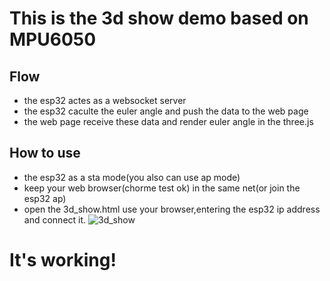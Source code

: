# This is the 3d show demo based on MPU6050

## Flow

* the esp32 actes as a websocket server
* the esp32 caculte the euler angle and push the data to the web page
* the web page receive these data and render euler angle in the three.js
## How to use
* the esp32 as a sta mode(you also can use ap mode)
* keep your web browser(chorme test ok) in the same net(or join the esp32 ap)
* open the 3d_show.html use your browser,entering the esp32 ip address and connect it.
![3d_show](https://img.whyengineer.com/3d_show.png) 

# It's working!
